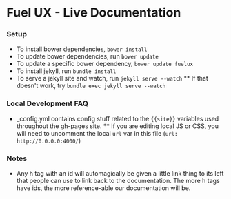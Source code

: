 Fuel UX - Live Documentation
======

### Setup
* To install bower dependencies, `bower install`
* To update bower dependencies, run `bower update`
* To update a specific bower dependency, `bower update fuelux`
* To install jekyll, run `bundle install`
* To serve a jekyll site and watch, run `jekyll serve --watch`
** If that doesn't work, try `bundle exec jekyll serve --watch`

### Local Development FAQ
* _config.yml contains config stuff related to the `{{site}}` variables used throughout the gh-pages site.
** If you are editing local JS or CSS, you will need to uncomment the local `url` var in this file (`url:  http://0.0.0.0:4000/`)


### Notes
* Any h tag with an id will automagically be given a little link thing to its left that people can use to link back to the documentation. The more h tags have ids, the more reference-able our documentation will be.